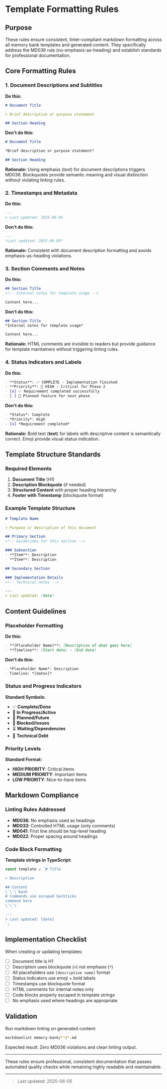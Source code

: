 # Template Formatting Rules

## Purpose

These rules ensure consistent, linter-compliant markdown formatting across all memory bank templates
and generated content. They specifically address the MD036 rule (no-emphasis-as-heading) and
establish standards for professional documentation.

## Core Formatting Rules

### 1. Document Descriptions and Subtitles

**Do this:**

```markdown
# Document Title

> Brief description or purpose statement

## Section Heading
```

**Don't do this:**

```markdown
# Document Title

*Brief description or purpose statement*

## Section Heading
```

**Rationale:** Using emphasis (*text*) for document descriptions triggers MD036. Blockquotes provide
semantic meaning and visual distinction without violating linting rules.

### 2. Timestamps and Metadata

**Do this:**

```markdown
---
> Last updated: 2025-06-05
```

**Don't do this:**

```markdown
---
*Last updated: 2025-06-05*
```

**Rationale:** Consistent with document description formatting and avoids emphasis-as-heading
violations.

### 3. Section Comments and Notes

**Do this:**

```markdown
## Section Title
<!-- Internal notes for template usage -->

Content here...
```

**Don't do this:**

```markdown
## Section Title
*Internal notes for template usage*

Content here...
```

**Rationale:** HTML comments are invisible to readers but provide guidance for template maintainers
without triggering linting rules.

### 4. Status Indicators and Labels

**Do this:**

```markdown
- **Status**: ✅ COMPLETE - Implementation finished
- **Priority**: 🔄 HIGH - Critical for Phase 2
- [x] ✅ Requirement completed successfully
- [ ] 📅 Planned feature for next phase
```

**Don't do this:**

```markdown
- *Status*: Complete
- *Priority*: High
- [x] *Requirement completed*
```

**Rationale:** Bold text (**text**) for labels with descriptive content is semantically correct.
Emoji provide visual status indication.

## Template Structure Standards

### Required Elements

1. **Document Title** (H1)
2. **Description Blockquote** (if needed)
3. **Structured Content** with proper heading hierarchy
4. **Footer with Timestamp** (blockquote format)

### Example Template Structure

```markdown
# Template Name

> Purpose or description of this document

## Primary Section
<!-- Guidelines for this section -->

### Subsection
- **Item**: Description
- **Item**: Description

## Secondary Section

### Implementation Details
<!-- Technical notes -->

---
> Last updated: [date]
```

## Content Guidelines

### Placeholder Formatting

**Do this:**

```markdown
- **[Placeholder Name]**: [Description of what goes here]
- **Timeline**: [Start date] - [End date]
```

**Don't do this:**

```markdown
- *Placeholder Name*: Description
- Timeline: *[dates]*
```

### Status and Progress Indicators

**Standard Symbols:**

- ✅ **Complete/Done**
- 🔄 **In Progress/Active**
- 📅 **Planned/Future**
- 🚫 **Blocked/Issues**
- ⏳ **Waiting/Dependencies**
- 🔧 **Technical Debt**

### Priority Levels

**Standard Format:**

- **HIGH PRIORITY**: Critical items
- **MEDIUM PRIORITY**: Important items
- **LOW PRIORITY**: Nice-to-have items

## Markdown Compliance

### Linting Rules Addressed

- **MD036**: No emphasis used as headings
- **MD033**: Controlled HTML usage (only comments)
- **MD041**: First line should be top-level heading
- **MD022**: Proper spacing around headings

### Code Block Formatting

**Template strings in TypeScript:**

```typescript
const template = `# Title

> Description

## Content
\`\`\`bash
# Commands use escaped backticks
command here
\`\`\`

---
> Last updated: [date]
`;
```

## Implementation Checklist

When creating or updating templates:

- [ ] Document title is H1
- [ ] Description uses blockquote (`>`) not emphasis (`*`)
- [ ] All placeholders use `[descriptive name]` format
- [ ] Status indicators use emoji + bold labels
- [ ] Timestamps use blockquote format
- [ ] HTML comments for internal notes only
- [ ] Code blocks properly escaped in template strings
- [ ] No emphasis used where headings are appropriate

## Validation

Run markdown linting on generated content:

```bash
markdownlint memory-bank/**/*.md
```

Expected result: Zero MD036 violations and clean linting output.

---

These rules ensure professional, consistent documentation that passes automated quality checks while
remaining highly readable and maintainable.

---
> Last updated: 2025-06-05
